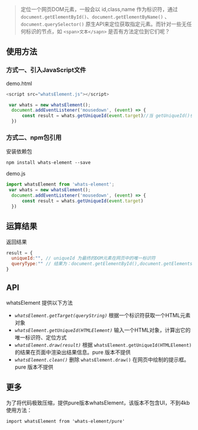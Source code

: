 > 定位一个网页DOM元素，一般会以 id,class,name 作为标识符，通过 `document.getElementById()`、`document.getElementByName()` 、 `document.querySelector()` 
原生API来定位获取指定元素。而针对一些无任何标识的节点，如 `<span>文本</sapn>` 是否有方法定位到它们呢？ 

## 使用方法
### 方式一、引入JavaScript文件

demo.html
```javascript
<script src="whatsElement.js"></script>

 var whats = new whatsElement();
  document.addEventListener('mousedown', (event) => {
      const result = whats.getUniqueId(event.target)//当 getUniqueId()参数为空时候，默认计算鼠标点击到的最后一个HTML元素。
  })
```

### 方式二、npm包引用
安装依赖包
```
npm install whats-element --save
```
demo.js
```javascript
import whatsElement from 'whats-element';
 var whats = new whatsElement();
  document.addEventListener('mousedown', (event) => {
      const result = whats.getUniqueId(event.target)
  })
```

## 运算结果
返回结果 
```javascript
result = {
  uniqueId:"", // uniqueId 为最终的DOM元素在网页中的唯一标识符
  queryType:"" // 结果为：document.getElementById(),document.getElementsByName(),document.querySelector()
}
```


## API
whatsElement 提供以下方法
* *`whatsElement.getTarget(queryString)`*  根据一个标识符获取一个HTML元素对象
* *`whatsElement.getUniqueId(HTMLElement)`*  输入一个HTML对象，计算出它的唯一标识符、定位方式
* *`whatsElement.draw(result)`*  根据 `whatsElement.getUniqueId(HTMLElement)`的结果在页面中渲染出结果信息。pure 版本不提供
* *`whatsElement.clean()`*  删除 `whatsElement.draw()` 在网页中绘制的提示框。 pure 版本不提供

## 更多
为了将代码极致压缩，提供pure版本whatsElement，该版本不包含UI，不到4kb
使用方法：

`import whatsElement from 'whats-element/pure'`